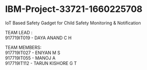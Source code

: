 # IBM-Project-33721-1660225708
IoT Based Safety Gadget for Child Safety Monitoring &amp; Notification

TEAM  LEAD : 
<br>
917719IT019 - DAYA ANAND C H

TEAM MEMBERS:
<br>
917719IT027 - ENIYAN M S
<br>
917719IT055 - MANOJ A 
<br>
917719IT112 - TARUN KISHORE G T
